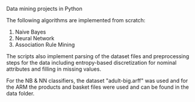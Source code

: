 Data mining projects in Python

The following algorithms are implemented from scratch:

1. Naive Bayes
2. Neural Network
3. Association Rule Mining

The scripts also implement parsing of the dataset files and preprocessing steps for the data including entropy-based discretization for nominal attributes and filling in missing values.

For the NB & NN classifiers, the dataset "adult-big.arff" was used and for the ARM the products and basket files were used and can be found in the data folder.


